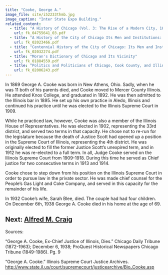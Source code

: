 ```yaml
---
title: "Cooke, George A."
image_file: site/i52233thmb.jpg
image_caption: "Inter State Expo Building."
related_content:
  - title: "A History of Chicago (Vol. 3: The Rise of a Modern City, 1871-1893)"
    url: fk_04755641_03.pdf
  - title: "A History of the City of Chicago Its Men and Institutions: Biographical Sketches of Leading Citizens"
    url: fk_02023466.pdf
  - title: "Centennial History of the City of Chicago: Its Men and Institutions"
    url: fk_02032274.pdf
  - title: "Moran's Dictionary of Chicago and Its Vicinity"
    url: fk_01884559.pdf
  - title: "Politics and Politicians of Chicago, Cook County, and Illinois 1787-1887"
    url: fk_02006243.pdf
---
```


In 1869 George A. Cooke was born in New Athens, Ohio. Sadly, when he was 11 both of his parents died, and Cooke moved to Mercer County Illinois. He attended Knox College, and graduated in 1892. He was then admitted to the Illinois bar in 1895. He set up his own practice in Aledo, Illinois and continued his practice until he was elected to the Illinois Supreme Court in 1909.

While he practiced law, however, Cooke was also a member of the Illinois House of Representatives. He was elected in 1902, representing the 33rd district, and served two terms in that capacity. He chose not to re-run for the legislature because the death of Justice Scott had opened up a position in the Supreme Court of Illinois, representing the 4th district. He was originally elected to fill the former Justice Scott’s unexpired term, and in 1912 he was re-elected to a full term. In all, Judge Cooke served on the Illinois Supreme Court from 1909-1918. During this time he served as Chief justice for two consecutive terms in 1913 and 1914.

Cooke chose to step down from his position on the Illinois Supreme Court in order to pursue law in the private sector. He was made chief counsel for the People’s Gas Light and Coke Company, and served in this capacity for the remainder of his life.

In 1932 Cooke’s wife, Sarah Blee, died. The couple had had four children. On December 6th, 1938 George A. Cooke died in his home at the age of 69.

Next:  [Alfred M. Craig](/legal/judges/craig/)
---
Sources:

“George A. Cooke, Ex-Chief Justice of Illinois, Dies.” Chicago Daily Tribune (1872-1963); December 6, 1938; ProQuest Historical Newspapers Chicago Tribune (1849-1986). Pg. 9

“George A. Cooke.” Illinois Supreme Court Justice Archives. http://www.state.il.us/court/supremecourt/justicearchive/Bio_Cooke.asp

